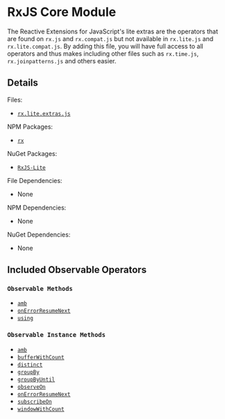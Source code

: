 # RxJS Core Module #

The Reactive Extensions for JavaScript's lite extras are the operators that are found on `rx.js` and `rx.compat.js` but not available in `rx.lite.js` and `rx.lite.compat.js`.  By adding this file, you will have full access to all operators and thus makes including other files such as `rx.time.js`, `rx.joinpatterns.js` and others easier.

## Details ##

Files:
- [`rx.lite.extras.js`](https://github.com/Reactive-Extensions/RxJS/blob/master/dist/rx.lite.extras.js)

NPM Packages:
- [`rx`](https://www.npmjs.org/package/rx)

NuGet Packages:
- [`RxJS-Lite`](http://www.nuget.org/packages/RxJS-Lite/)

File Dependencies:
- None

NPM Dependencies:
- None

NuGet Dependencies:
- None

## Included Observable Operators ##

### `Observable Methods`
- [`amb`](../api/core/observable.md#rxobservableambargs)
- [`onErrorResumeNext`](../api/core/observable.md#rxobservableonerrorresumenextargs)
- [`using`](../api/core/observable.md#rxobservableusingresourcefactory-observablefactory)

### `Observable Instance Methods`
- [`amb`](../api/core/observable.md#rxobservableprototypeambrightsource)
- [`bufferWithCount`](../api/core/observable.md#rxobservableprototypebufferwithcountcount-skip)
- [`distinct`](../api/core/observable.md#rxobservableprototypedistinctkeyselector-keyserializer)
- [`groupBy`](../api/core/observable.md#rxobservableprototypegroupbykeyselector-elementselector-keyserializer)
- [`groupByUntil`](../api/core/observable.md#rxobservableprototypegroupbyuntilkeyselector-elementselector-durationselector-keyserializer)
- [`observeOn`](../api/core/observable.md#rxobservableprototypeobserveonscheduler)
- [`onErrorResumeNext`](../api/core/observable.md#rxobservableprototypeonerrorresumenextsecond)
- [`subscribeOn`](../api/core/observable.md#rxobservableprototypesubscribeonscheduler)
- [`windowWithCount`](../api/core/observable.md#rxobservableprototypewindowwithcountcount-skip)

